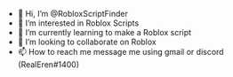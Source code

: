 - 👋 Hi, I’m @RobloxScriptFinder
- 👀 I’m interested in Roblox Scripts
- 🌱 I’m currently learning to make a Roblox script
- 💞️ I’m looking to collaborate on Roblox
- 📫 How to reach me message me using gmail or discord (RealEren#1400)

<!---
RobloxScriptFinder/RobloxScriptFinder is a ✨ special ✨ repository because its `README.md` (this file) appears on your GitHub profile.
You can click the Preview link to take a look at your changes.
--->
